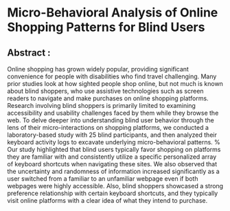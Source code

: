 # Micro-Behavioral Analysis of Online Shopping Patterns for Blind Users

## Abstract :

Online shopping has grown widely popular, providing significant convenience for people with disabilities who find travel challenging. Many prior studies look at how sighted people shop online, but not much is known about blind shoppers, who use assistive technologies such as screen readers to navigate and make purchases on online shopping platforms. Research involving blind shoppers is primarily limited to examining accessibility and usability challenges faced by them while they browse the web. To delve deeper into understanding blind user behavior through the lens of their micro-interactions on shopping platforms, we conducted a laboratory-based study with 25 blind participants, and then analyzed their keyboard activity logs to excavate underlying micro-behavioral patterns. 
%
Our study highlighted that blind users typically favor shopping on platforms they are familiar with and consistently utilize a specific personalized array of keyboard shortcuts when navigating these sites. We also observed that the uncertainty and randomness of information increased significantly as a user switched from a familiar to an unfamiliar webpage even if both webpages were highly accessible. Also, blind shoppers showcased a strong preference relationship with certain keyboard shortcuts, and they typically visit online platforms with a clear idea of what they intend to purchase.



